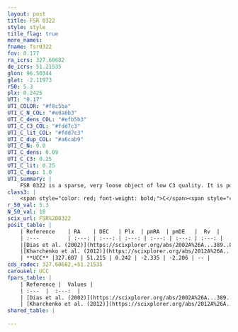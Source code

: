 ```yaml
---
layout: post
title: FSR 0322
style: style
title_flag: true
more_names: 
fname: fsr0322
fov: 0.177
ra_icrs: 327.60682
de_icrs: 51.21535
glon: 96.50344
glat: -2.11973
r50: 5.3
plx: 0.2425
UTI: "0.17"
UTI_COLOR: "#f8c5ba"
UTI_C_N_COL: "#e0a6b3"
UTI_C_dens_COL: "#efb5b3"
UTI_C_C3_COL: "#fdd7c3"
UTI_C_lit_COL: "#fdd7c3"
UTI_C_dup_COL: "#a6cab9"
UTI_C_N: 0.0
UTI_C_dens: 0.09
UTI_C_C3: 0.25
UTI_C_lit: 0.25
UTI_C_dup: 1.0
UTI_summary: |
    FSR 0322 is a sparse, very loose object of low C3 quality. It is poorly studied in the literature, with no articles listed in the last 13 years.<br><br><span style="color: #99180f; font-weight: bold;">Warning: </span>contains less than 25 stars with <i>P>0.5</i> estimated.
class3: |
    <span style="color: red; font-weight: bold;">C</span><span style="color: red; font-weight: bold;">C</span>
r_50_val: 5.3
N_50_val: 18
scix_url: FSR%200322
posit_table: |
    | Reference    | RA    | DEC   | Plx  | pmRA  | pmDE   |  Rv  |
    | :---         | :---: | :---: | :---: | :---: | :---: | :---: |
    |[Dias et al. (2002)](https://scixplorer.org/abs/2002A%26A...389..871D) | 327.55 | 51.211 | -- | -0.25 | -2.22 | -- |
    |[Kharchenko et al. (2012)](https://scixplorer.org/abs/2012A%26A...543A.156K) | 327.585 | 51.205 | -- | -0.25 | -2.22 | -- |
    | **UCC** |327.607 | 51.215 | 0.242 | -2.335 | -2.206 | -- | 
cds_radec: 327.60682,+51.21535
carousel: UCC
fpars_table: |
    | Reference |  Values |
    | :---  |  :---:  |
    | [Dias et al. (2002)](https://scixplorer.org/abs/2002A%26A...389..871D) | `E(B-V)=0.45, Dist=1867.0, Age=9.25` |
    | [Kharchenko et al. (2012)](https://scixplorer.org/abs/2012A%26A...543A.156K) | `e_bv=0.45, distance=1867, log_age=9.25` |
shared_table: |
    
---
```

